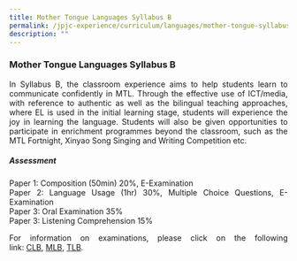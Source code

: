 ```yaml
---
title: Mother Tongue Languages Syllabus B
permalink: /jpjc-experience/curriculum/languages/mother-tongue-syllabus-b/
description: ""
---
```

### **Mother Tongue Languages Syllabus B**
<div align=justify>
	<p>
In Syllabus B, the classroom experience aims to help students learn to communicate confidently in MTL. Through the effective use of ICT/media, with reference to authentic as well as the bilingual teaching approaches, where EL is used in the initial learning stage, students will experience the joy in learning the language. Students will also be given opportunities to participate in enrichment programmes beyond the classroom, such as the MTL Fortnight, Xinyao Song Singing and Writing Competition etc.</p>
	
##### **Assessment**
Paper 1: Composition (50min) 20%, E-Examination <br>
Paper 2: Language Usage (1hr) 30%, Multiple Choice Questions, E-Examination<br>
Paper 3: Oral Examination 35%<br>
Paper 3: Listening Comprehension 15%

For information on examinations, please click on the following link: <a href="https://www.seab.gov.sg/docs/default-source/national-examinations/syllabus/alevel/2022syllabus/8611_y22_sy.pdf">CLB</a>, <a href="https://www.seab.gov.sg/docs/default-source/national-examinations/syllabus/alevel/2022syllabus/8613_y22_sy.pdf">MLB</a>, <a href="https://www.seab.gov.sg/docs/default-source/national-examinations/syllabus/alevel/2022syllabus/8614_y22_sy.pdf">TLB</a>.